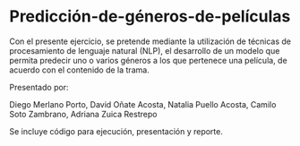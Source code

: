 # Predicción-de-géneros-de-películas

Con el presente ejercicio, se pretende mediante la utilización de técnicas de procesamiento de lenguaje natural (NLP), el desarrollo de un modelo que permita predecir uno o varios géneros a los que pertenece una película, de acuerdo con el contenido de la trama.

Presentado por:

Diego Merlano Porto, David Oñate Acosta, Natalia Puello Acosta, Camilo Soto Zambrano, Adriana Zuica Restrepo

Se incluye código para ejecución, presentación y reporte.
